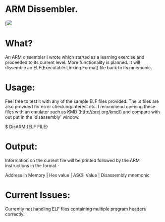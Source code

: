 ARM Dissembler.
==============

[![](https://ts4o2g.dm1.livefilestore.com/y1pXGreMwIPWwWhplw1JTHCYlwxOCCxd5rm4DbrWHMOHYKHsHfPaxqnu0vOEOv8s88VnYeTBvq6gDxylk9wxtLZpjP4ybLCYylW/Ubuntu%2012.png?psid=1)



What?
=====

An ARM dissembler I wrote which started as a learning exercise and proceeded to its current level. More functionality is planned. It will dissemble an ELF(Executable Linking Format) file back to its mnemonic.

Usage: 
======

Feel free to test it with any of the sample ELF files provided. The .s files are also provided for error checking/interest etc. I recommend opening these files with an emulator such as KMD (http://brej.org/kmd/) and compare with out put in the 'disassembly' window.

$ DisARM {ELF FILE}

Output:
=======

Information on the current file will be printed followed by the ARM instructions in the format - 

Address in Memory | Hex value | ASCII Value | Disassembly mnemonic

Current Issues:
===============

Currently not handling ELF files containing multiple program headers correctly.
